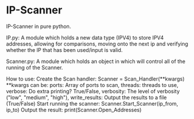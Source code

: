 # IP-Scanner
IP-Scanner in pure python.

IP.py: A module which holds a new data type (IPV4) to store IPV4 addresses, allowing for comparisons, moving onto the next ip and verifying whether the IP that has been used/input is valid.

Scanner.py: A module which holds an object in which will control all of the running of the Scanner.

How to use:
Create the Scan handler: 	Scanner = Scan_Handler(**kwargs)
							**kwargs can be:
									ports: 			Array of ports to scan, 
									threads: 		threads to use,
									verbose:		Do extra printing? True/False,
									verbosity:		The level of verbosity ("low", "medium", "high"),
									write_results:	Output the results to a file (True/False)
Start running the scanner:	Scanner.Start_Scanner(ip_from, ip_to)
Output the result:			print(Scanner.Open_Addresses)